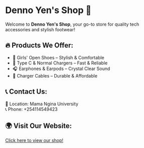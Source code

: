 # Denno Yen's Shop 🛒

Welcome to **Denno Yen's Shop**, your go-to store for quality tech accessories and stylish footwear!  

## 🔥 Products We Offer:
- 👠 Girls' Open Shoes – Stylish & Comfortable
- 🔌 Type C & Normal Chargers – Fast & Reliable
- 🎧 Earphones & Earpods – Crystal Clear Sound
- 📱 Charger Cables – Durable & Affordable

## 📞 Contact Us:
📍 Location: Mama Ngina University  
📞 Phone: +254114549423 

## 🌍 Visit Our Website:
[Click here to view our shop!](https://denyen-dotcom.github.io/DENNOYEN-SHOP/)
